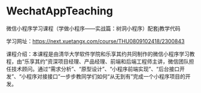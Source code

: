 # WechatAppTeaching
微信小程序学习课程（学做小程序——实战篇：树洞小程序）配套j教学代码

学习网址：https://next.xuetangx.com/course/THU0809102418/2300843

课程介绍：本课程是由清华大学软件学院和乐享其约共同制作的微信小程序学习教程，由“乐享其约”资深项目经理、产品经理、前端和后端工程师主讲，微信团队担任技术顾问。通过“需求分析”、“原型设计”、“小程序前端实现”、“后台接口开发”、“小程序对接接口”一步步教同学们如何“从无到有”完成一个小程序项目的开发。
